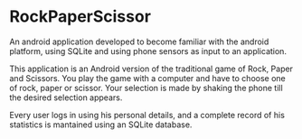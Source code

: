 RockPaperScissor
================
An android application developed to become familiar with the android platform, using SQLite and using phone sensors as input
to an application.

This application is an Android version of the traditional game of Rock, Paper and Scissors.
You play the game with a computer and have to choose one of rock, paper or scissor. Your selection is made by shaking the phone 
till the desired selection appears.

Every user logs in using his personal details, and a complete record of his statistics is mantained using an SQLite database.
